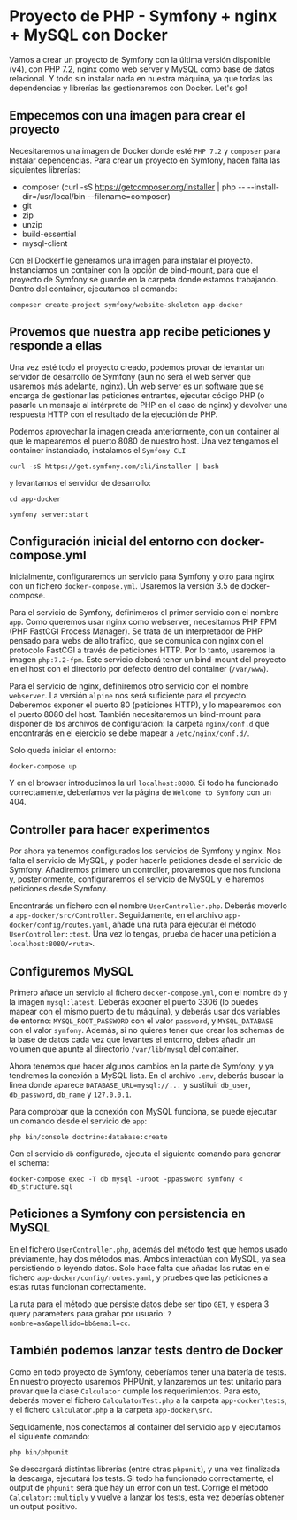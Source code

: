 # Proyecto de PHP - Symfony + nginx + MySQL con Docker
Vamos a crear un proyecto de Symfony con la última versión disponible (v4), con PHP 7.2, nginx como web server y MySQL como base de datos relacional. Y todo sin instalar nada en nuestra máquina, ya que todas las dependencias y librerías las gestionaremos con Docker. Let's go!

## Empecemos con una imagen para crear el proyecto
Necesitaremos una imagen de Docker donde esté `PHP 7.2` y `composer` para instalar dependencias. Para crear un proyecto en Symfony, hacen falta las siguientes librerías:
- composer (curl -sS https://getcomposer.org/installer | php -- --install-dir=/usr/local/bin --filename=composer)
- git
- zip
- unzip
- build-essential
- mysql-client

Con el Dockerfile generamos una imagen para instalar el proyecto. Instanciamos un container con la opción de bind-mount, para que el proyecto de Symfony se guarde en la carpeta donde estamos trabajando. Dentro del container, ejecutamos el comando:

```composer create-project symfony/website-skeleton app-docker```

## Provemos que nuestra app recibe peticiones y responde a ellas
Una vez esté todo el proyecto creado, podemos provar de levantar un servidor de desarrollo de Symfony (aun no será el web server que usaremos más adelante, nginx). Un web server es un software que se encarga de gestionar las peticiones entrantes, ejecutar código PHP (o pasarle un mensaje al intérprete de PHP en el caso de nginx) y devolver una respuesta HTTP con el resultado de la ejecución de PHP.

Podemos aprovechar la imagen creada anteriormente, con un container al que le mapearemos el puerto 8080 de nuestro host. Una vez tengamos el container instanciado, instalamos el `Symfony CLI` 

```curl -sS https://get.symfony.com/cli/installer | bash```

y levantamos el servidor de desarrollo:

`cd app-docker`

`symfony server:start`

## Configuración inicial del entorno con docker-compose.yml
Inicialmente, configuraremos un servicio para Symfony y otro para nginx con un fichero `docker-compose.yml`. Usaremos la versión 3.5 de docker-compose.

Para el servicio de Symfony, definimeros el primer servicio con el nombre `app`. Como queremos usar nginx como webserver, necesitamos PHP FPM (PHP FastCGI Process Manager). Se trata de un interpretador de PHP pensado para webs de alto tráfico, que se comunica con nginx con el protocolo FastCGI a través de peticiones HTTP. Por lo tanto, usaremos la imagen `php:7.2-fpm`. Este servicio deberá tener un bind-mount del proyecto en el host con el directorio por defecto dentro del container (`/var/www`).

Para el servicio de nginx, definiremos otro servicio con el nombre `webserver`. La versión `alpine` nos será suficiente para el proyecto. Deberemos exponer el puerto 80 (peticiones HTTP), y lo mapearemos con el puerto 8080 del host. También necesitaremos un bind-mount para disponer de los archivos de configuración: la carpeta `nginx/conf.d` que encontrarás en el ejercicio se debe mapear a `/etc/nginx/conf.d/`.

Solo queda iniciar el entorno:

```docker-compose up```

Y en el browser introducimos la url `localhost:8080`. Si todo ha funcionado correctamente, deberíamos ver la página de `Welcome to Symfony` con un 404.

## Controller para hacer experimentos
Por ahora ya tenemos configurados los servicios de Symfony y nginx. Nos falta el servicio de MySQL, y poder hacerle peticiones desde el servicio de Symfony. Añadiremos primero un controller, provaremos que nos funciona y, posteriormente, configuraremos el servicio de MySQL y le haremos peticiones desde Symfony.

Encontrarás un fichero con el nombre `UserController.php`. Deberás moverlo a `app-docker/src/Controller`. Seguidamente, en el archivo `app-docker/config/routes.yaml`, añade una ruta para ejecutar el método `UserController::test`. Una vez lo tengas, prueba de hacer una petición a `localhost:8080/<ruta>`.

## Configuremos MySQL
Primero añade un servicio al fichero `docker-compose.yml`, con el nombre `db` y la imagen `mysql:latest`. Deberás exponer el puerto 3306 (lo puedes mapear con el mismo puerto de tu máquina), y deberás usar dos variables de entorno: `MYSQL_ROOT_PASSWORD` con el valor `password`, y `MYSQL_DATABASE` con el valor `symfony`. Además, si no quieres tener que crear los schemas de la base de datos cada vez que levantes el entorno, debes añadir un volumen que apunte al directorio `/var/lib/mysql` del container.

Ahora tenemos que hacer algunos cambios en la parte de Symfony, y ya tendremos la conexión a MySQL lista. En el archivo `.env`, deberás buscar la linea donde aparece `DATABASE_URL=mysql://...` y sustituir `db_user`, `db_password`, `db_name` y `127.0.0.1`.

Para comprobar que la conexión con MySQL funciona, se puede ejecutar un comando desde el servicio de `app`:

```php bin/console doctrine:database:create```

Con el servicio `db` configurado, ejecuta el siguiente comando para generar el schema:

```docker-compose exec -T db mysql -uroot -ppassword symfony < db_structure.sql```

## Peticiones a Symfony con persistencia en MySQL
En el fichero `UserController.php`, además del método test que hemos usado préviamente, hay dos métodos más. Ambos interactúan con MySQL, ya sea persistiendo o leyendo datos. Solo hace falta que añadas las rutas en el fichero `app-docker/config/routes.yaml`, y pruebes que las peticiones a estas rutas funcionan correctamente.

La ruta para el método que persiste datos debe ser tipo `GET`, y espera 3 query parameters para grabar por usuario: `?nombre=aa&apellido=bb&email=cc`.

## También podemos lanzar tests dentro de Docker
Como en todo proyecto de Symfony, deberíamos tener una batería de tests. En nuestro proyecto usaremos PHPUnit, y lanzaremos un test unitario para provar que la clase `Calculator` cumple los requerimientos. Para esto, deberás mover el fichero `CalculatorTest.php` a la carpeta `app-docker\tests`, y el fichero `Calculator.php` a la carpeta `app-docker\src`.

Seguidamente, nos conectamos al container del servicio `app` y ejecutamos el siguiente comando:

```php bin/phpunit```

Se descargará distintas librerías (entre otras `phpunit`), y una vez finalizada la descarga, ejecutará los tests. Si todo ha funcionado correctamente, el output de `phpunit` será que hay un error con un test. Corrige el método `Calculator::multiply` y vuelve a lanzar los tests, esta vez deberías obtener un output positivo.
